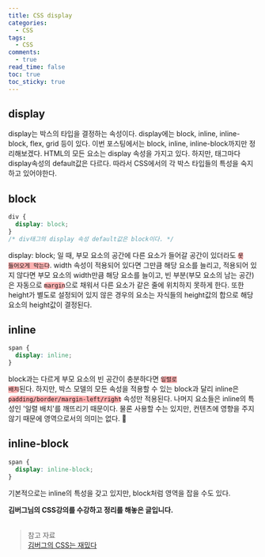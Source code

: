 ```yaml
---
title: CSS display
categories:
  - CSS
tags:
  - CSS
comments:
  - true
read_time: false
toc: true
toc_sticky: true
---
```



## display

display는 박스의 타입을 결정하는 속성이다. display에는 block, inline, inline-block, flex, grid 등이 있다. 이번 포스팅에서는 block, inline, inline-block까지만 정리해보겠다. HTML의 모든 요소는 display 속성을 가지고 있다. 하지만, 태그마다 display속성의 default값은 다르다. 따라서 CSS에서의 각 박스 타입들의 특성을 숙지하고 있어야한다.


## block

```css
div {
  display: block; 
}
/* div태그의 display 속성 default값은 block이다. */
```

display: block; 일 때, 부모 요소의 공간에 다른 요소가 들어갈 공간이 있더라도 <code style="background-color: rgba(255,0,0,0.3); border-radius:10px;">못 들어오게 막는다</code>. width 속성이 적용되어 있다면 그만큼 해당 요소를 늘리고, 적용되어 있지 않다면 부모 요소의 width만큼 해당 요소를 늘이고, 빈 부분(부모 요소의 남는 공간)은 자동으로 <code style="background-color: rgba(255,0,0,0.3); border-radius:10px;">margin</code>으로 채워서 다른 요소가 같은 줄에 위치하지 못하게 한다. 또한 height가 별도로 설정되어 있지 않은 경우의 요소는 자식들의 height값의 합으로 해당 요소의 height값이 결정된다.


## inline

```css
span {
  display: inline;
}
```

block과는 다르게 부모 요소의 빈 공간이 충분하다면 <code style="background-color: rgba(255,0,0,0.3); border-radius:10px;">일렬로 배치</code>된다. 하지만, 박스 모델의 모든 속성을 적용할 수 있는 block과 달리 inline은 <code style="background-color: rgba(255,0,0,0.3); border-radius:10px;">padding/border/margin-left/right</code> 속성만 적용된다. 나머지 요소들은 inline의 특성인 '일렬 배치'를 깨뜨리기 때문이다. 물론 사용할 수는 있지만, 컨텐츠에 영향을 주지 않기 때문에 영역으로서의 의미는 없다.


## inline-block

```css
span {
  display: inline-block;
}
```

기본적으로는 inline의 특성을 갖고 있지만, block처럼 영역을 잡을 수도 있다.



**김버그님의 CSS강의를 수강하고 정리를 해놓은 글입니다.**
<br><br>
>참고 자료<br>
>[김버그의 CSS는 재밌다](https://edu.goorm.io/learn/lecture/17829/%EA%B9%80%EB%B2%84%EA%B7%B8%EC%9D%98-css%EB%8A%94-%EC%9E%AC%EB%B0%8C%EB%8B%A4-%EA%B8%B0%EC%B4%88%EB%B6%80%ED%84%B0-%EC%8B%A4%EB%AC%B4-%EB%A0%88%EB%B2%A8%EA%B9%8C%EC%A7%80)